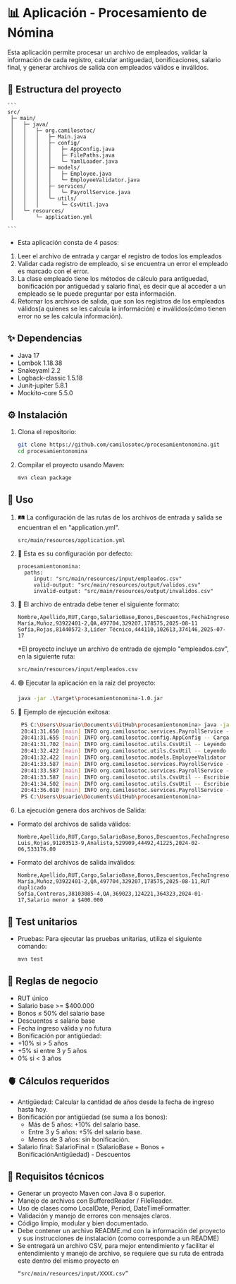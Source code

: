 # 📊 Aplicación - Procesamiento de Nómina

Esta aplicación permite procesar un archivo de empleados, validar la información de cada registro, calcular antiguedad, bonificaciones, salario final, y generar archivos de salida con empleados válidos e inválidos.

## 📂 Estructura del proyecto

    ```
    src/
     ├─ main/
     │   ├─ java/
     │   │   ├─ org.camilosotoc/
     │   │   │   ├─ Main.java
     │   │   │   ├─ config/
     │   │   │   │   ├─ AppConfig.java
     │   │   │   │   ├─ FilePaths.java
     │   │   │   │   └─ YamlLoader.java
     │   │   │   ├─ models/
     │   │   │   │   ├─ Employee.java
     │   │   │   │   └─ EmployeeValidator.java
     │   │   │   ├─ services/
     │   │   │   │   └─ PayrollService.java
     │   │   │   └─ utils/
     │   │   │       └─ CsvUtil.java
     │   └─ resources/
     │       └─ application.yml
    
    ```
- Esta aplicación consta de 4 pasos:
1. Leer el archivo de entrada y cargar el registro de todos los empleados
2. Validar cada registro de empleado, si se encuentra un error el empleado es marcado con el error.
3. La clase empleado tiene los métodos de cálculo para antiguedad, bonificación por antiguedad y salario final, es decir que al acceder a un empleado se le puede preguntar por esta información.
4. Retornar los archivos de salida, que son los registros de los empleados válidos(a quienes se les calcula la információn) e inválidos(cómo tienen error no se les calcula información). 


## ✨ Dependencias

- Java 17
- Lombok 1.18.38
- Snakeyaml 2.2
- Logback-classic 1.5.18
- Junit-jupiter 5.8.1
- Mockito-core 5.5.0

## ⚙️ Instalación

1. Clona el repositorio:

   ```bash
   git clone https://github.com/camilosotoc/procesamientonomina.git
   cd procesamientonomina
   ```

2. Compilar el proyecto usando Maven:

   ```bash
   mvn clean package
   ```

## 🚀 Uso

1. 🛤️ La configuración de las rutas de los archivos de entrada y salida se encuentran el en "application.yml".

   ```
   src/main/resources/application.yml
   ```

2. 📝 Esta es su configuración por defecto:

   ```
   procesamientonomina:
     paths:
        input: "src/main/resources/input/empleados.csv"
        valid-output: "src/main/resources/output/validos.csv"
        invalid-output: "src/main/resources/output/invalidos.csv"
   ```

3. 📝 El archivo de entrada debe tener el siguiente formato:

   ```
   Nombre,Apellido,RUT,Cargo,SalarioBase,Bonos,Descuentos,FechaIngreso
   María,Muñoz,93922401-2,QA,497704,329207,178575,2025-08-11
   Sofía,Rojas,81440572-3,Líder Técnico,444110,102613,374146,2025-07-17
   ```
   *El proyecto incluye un archivo de entrada de ejemplo "empleados.csv", en la siguiente ruta:
   ```
   src/main/resources/input/empleados.csv
   ```

4. 🟢 Ejecutar la aplicación en la raíz del proyecto:
  
   ```bash
   java -jar .\target\procesamientonomina-1.0.jar
   ``` 
5. 📝 Ejemplo de ejecución exitosa:

   ```bash
    PS C:\Users\Usuario\Documents\GitHub\procesamientonomina> java -jar .\target\procesamientonomina-1.0.jar
    20:41:31.650 [main] INFO org.camilosotoc.services.PayrollService -- ### Procesamiento Nomina - INICIO ####
    20:41:31.655 [main] INFO org.camilosotoc.config.AppConfig -- Cargando configuracion desde: src\main\resources\application.yml.
    20:41:31.702 [main] INFO org.camilosotoc.utils.CsvUtil -- Leyendo CSV - Desde: src/main/resources/input/empleados.csv.
    20:41:32.422 [main] INFO org.camilosotoc.utils.CsvUtil -- Leyendo CSV - Empleados registrados: 1000000.
    20:41:32.422 [main] INFO org.camilosotoc.models.EmployeeValidator -- Validando los registros de empleados.
    20:41:33.587 [main] INFO org.camilosotoc.services.PayrollService -- Registros de empleados validos: 225168.
    20:41:33.587 [main] INFO org.camilosotoc.services.PayrollService -- Registros de empleados invalidos: 774832.
    20:41:33.587 [main] INFO org.camilosotoc.utils.CsvUtil -- Escribiendo CSV - Empleados validos: src/main/resources/output/validos.csv.
    20:41:34.502 [main] INFO org.camilosotoc.utils.CsvUtil -- Escribiendo CSV - Registros invalidos: src/main/resources/output/invalidos.csv.
    20:41:36.010 [main] INFO org.camilosotoc.services.PayrollService -- ### Procesamiento Nomina - FIN ####
    PS C:\Users\Usuario\Documents\GitHub\procesamientonomina>
   ```
6. La ejecución genera dos archivos de Salida:
- Formato del archivos de salida válidos:
   ```
   Nombre,Apellido,RUT,Cargo,SalarioBase,Bonos,Descuentos,FechaIngreso,SalarioFinal
   Luis,Rojas,91203513-9,Analista,529909,44492,41225,2024-02-06,533176.00
   ```
- Formato del archivos de salida inválidos:
   ```
   Nombre,Apellido,RUT,Cargo,SalarioBase,Bonos,Descuentos,FechaIngreso,MotivoError
   María,Muñoz,93922401-2,QA,497704,329207,178575,2025-08-11,RUT duplicado
   Sofía,Contreras,38103085-4,QA,369023,124221,364323,2024-01-17,Salario menor a $400.000
   ```
## 🧪 Test unitarios
- Pruebas: Para ejecutar las pruebas unitarias, utiliza el siguiente comando:

   ```bash
   mvn test
   ```

## 📏 Reglas de negocio

- RUT único
- Salario base >= $400.000
- Bonos ≤ 50% del salario base
- Descuentos ≤ salario base
- Fecha ingreso válida y no futura
- Bonificación por antigüedad:
- +10% si > 5 años
- +5% si entre 3 y 5 años
- 0% si < 3 años

## 🫀 Cálculos requeridos

- Antigüedad: Calcular la cantidad de años desde la fecha de ingreso hasta hoy.
- Bonificación por antigüedad (se suma a los bonos):
  - Más de 5 años: +10% del salario base.
  - Entre 3 y 5 años: +5% del salario base.
  - Menos de 3 años: sin bonificación.
- Salario final:
  SalarioFinal = (SalarioBase + Bonos + BonificaciónAntigüedad) - Descuentos

## 📏 Requisitos técnicos

- Generar un proyecto Maven con Java 8 o superior.
- Manejo de archivos con BufferedReader / FileReader.
- Uso de clases como LocalDate, Period, DateTimeFormatter.
- Validación y manejo de errores con mensajes claros.
- Código limpio, modular y bien documentado.
- Debe contener un archivo README.md con la información del proyecto y sus instrucciones
  de instalación (como corresponde a un README)
- Se entregará un archivo CSV, para mejor entendimiento y facilitar el entendimiento y manejo
  de archivo, se requiere que su ruta de entrada este dentro del mismo proyecto en
  ```
  “src/main/resources/input/XXXX.csv”
  ```
